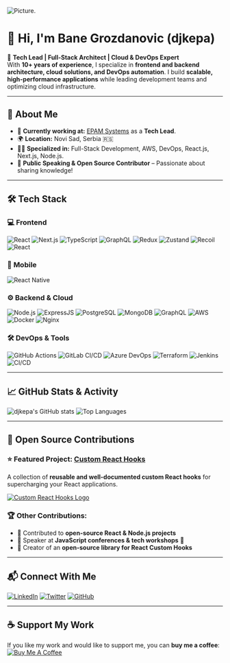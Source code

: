 <img alt="Picture." src="https://media.licdn.com/dms/image/v2/D4E16AQEjMYqkN4mG0g/profile-displaybackgroundimage-shrink_350_1400/B4EZUdXCeXGwAY-/0/1739954334059?e=1746662400&v=beta&t=NDCsyI34O_PVH6d3KhEtP_1u0sE7OWSO3a3tAmx1I-E" />

# 👋 Hi, I'm Bane Grozdanovic (djkepa)  

🚀 **Tech Lead | Full-Stack Architect | Cloud & DevOps Expert**  
With **10+ years of experience**, I specialize in **frontend and backend architecture, cloud solutions, and DevOps automation**. I build **scalable, high-performance applications** while leading development teams and optimizing cloud infrastructure.  

---

## 📌 About Me  
- 🔭 **Currently working at:** [EPAM Systems](https://epam.com/) as a **Tech Lead**.  
- 🌍 **Location:** Novi Sad, Serbia 🇷🇸  
- 👨‍💻 **Specialized in:** Full-Stack Development, AWS, DevOps, React.js, Next.js, Node.js.  
- 🎤 **Public Speaking & Open Source Contributor** – Passionate about sharing knowledge!  

---

## 🛠️ Tech Stack  

### 💻 **Frontend**
![React](https://img.shields.io/badge/React-%2361DAFB.svg?style=for-the-badge&logo=react&logoColor=black)
![Next.js](https://img.shields.io/badge/Next.js-%23000000.svg?style=for-the-badge&logo=nextdotjs&logoColor=white)
![TypeScript](https://img.shields.io/badge/TypeScript-%233178C6.svg?style=for-the-badge&logo=typescript&logoColor=white)
![GraphQL](https://img.shields.io/badge/GraphQL-E10098?style=for-the-badge&logo=graphql&logoColor=white)
![Redux](https://img.shields.io/badge/Redux-764ABC?style=for-the-badge&logo=redux&logoColor=white)
![Zustand](https://img.shields.io/badge/Zustand-FF9900?style=for-the-badge)
![Recoil](https://img.shields.io/badge/Recoil-3578E5?style=for-the-badge)
![React](https://img.shields.io/badge/React-%2361DAFB.svg?style=for-the-badge&logo=react&logoColor=black)

### 📱 **Mobile**
![React Native](https://img.shields.io/badge/React_Native-61DAFB?style=for-the-badge&logo=react&logoColor=black)

### ⚙️ **Backend & Cloud**
![Node.js](https://img.shields.io/badge/Node.js-%23339933.svg?style=for-the-badge&logo=node.js&logoColor=white)
![ExpressJS](https://img.shields.io/badge/ExpressJS-E0234E?style=for-the-badge&logo=nestjs&logoColor=white)
![PostgreSQL](https://img.shields.io/badge/PostgreSQL-316192?style=for-the-badge&logo=postgresql&logoColor=white)
![MongoDB](https://img.shields.io/badge/MongoDB-47A248?style=for-the-badge&logo=mongodb&logoColor=white)
![GraphQL](https://img.shields.io/badge/GraphQL-E10098?style=for-the-badge&logo=graphql&logoColor=white)
![AWS](https://img.shields.io/badge/AWS-%23FF9900.svg?style=for-the-badge&logo=amazonaws&logoColor=white)
![Docker](https://img.shields.io/badge/Docker-%232496ED.svg?style=for-the-badge&logo=docker&logoColor=white)
![Nginx](https://img.shields.io/badge/Nginx-009639?style=for-the-badge&logo=nginx&logoColor=white)

### 🛠️ **DevOps & Tools**
![GitHub Actions](https://img.shields.io/badge/GitHub_Actions-%232088FF.svg?style=for-the-badge&logo=github-actions&logoColor=white)
![GitLab CI/CD](https://img.shields.io/badge/GitLab_CI%2FCD-FC6D26?style=for-the-badge&logo=gitlab&logoColor=white)
![Azure DevOps](https://img.shields.io/badge/Azure_DevOps-0078D7?style=for-the-badge&logo=azuredevops&logoColor=white)
![Terraform](https://img.shields.io/badge/Terraform-%235835CC.svg?style=for-the-badge&logo=terraform&logoColor=white)
![Jenkins](https://img.shields.io/badge/Jenkins-%23D24939.svg?style=for-the-badge&logo=jenkins&logoColor=white)
![CI/CD](https://img.shields.io/badge/CI%2FCD-A31F34?style=for-the-badge)

---

## 📈 GitHub Stats & Activity

![djkepa's GitHub stats](https://github-readme-stats.vercel.app/api?username=djkepa&show_icons=true&theme=tokyonight)
![Top Languages](https://github-readme-stats.vercel.app/api/top-langs/?username=djkepa&layout=compact&theme=tokyonight)

---

## 🚀 Open Source Contributions  
### ⭐ Featured Project: **[Custom React Hooks](https://github.com/djkepa/custom-react-hooks)**  
A collection of **reusable and well-documented custom React hooks** for supercharging your React applications.

<a href="https://github.com/djkepa/custom-react-hooks">
  <img src="https://i.ibb.co/ykSxVSX/custom-react-hooks-logo.png" alt="Custom React Hooks Logo"/>
</a>

### 🏆 Other Contributions:
- 🔹 Contributed to **open-source React & Node.js projects**
- 🔹 Speaker at **JavaScript conferences & tech workshops** 🎤
- 🔹 Creator of an **open-source library for React Custom Hooks**

---

## 📬 Connect With Me  
[![LinkedIn](https://img.shields.io/badge/LinkedIn-%230077B5.svg?style=for-the-badge&logo=linkedin&logoColor=white)](https://www.linkedin.com/in/branislav-grozdanović)
[![Twitter](https://img.shields.io/badge/Twitter-%231DA1F2.svg?style=for-the-badge&logo=twitter&logoColor=white)](https://twitter.com/djkepa)
[![GitHub](https://img.shields.io/badge/GitHub-%23181717.svg?style=for-the-badge&logo=github&logoColor=white)](https://github.com/djkepa)

---

## ☕ Support My Work  
If you like my work and would like to support me, you can **buy me a coffee**:
[![Buy Me A Coffee](https://img.shields.io/badge/Buy_Me_A_Coffee-F5D04E?style=for-the-badge&logo=buy-me-a-coffee&logoColor=black)](https://www.buymeacoffee.com/kepa)

